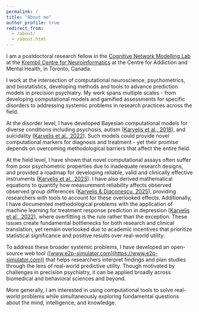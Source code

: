 ```yaml
---
permalink: /
title: "About me"
author_profile: true
redirect_from: 
  - /about/
  - /about.html
---
```


I am a postdoctoral research fellow in the [Cognitive Network Modelling Lab](https://cognemo.com) at the [Krembil Centre for Neuroinformatics](https://www.camh.ca/en/science-and-research/institutes-and-centres/krembil-centre-for-neuroinformatics) at the Centre for Addiction and Mental Health, in Toronto, Canada.

I work at the intersection of computational neuroscience, psychometrics, and biostatistics, developing methods and tools to advance prediction models in precision psychiatry. My work spans multiple scales - from developing computational models and gamified assessments for specific disorders to addressing systemic problems in research practices across the field.

At the disorder level, I have developed Bayesian computational models for diverse conditions including psychosis, autism ([Karvelis et al., 2018](https://doi.org/10.7554/eLife.34115)), and suicidality ([Karvelis et al., 2022](https://doi.org/10.5334/cpsy.80)). Such models could provide novel computational markers for diagnosis and treatment - yet their promise depends on overcoming methodological barriers that affect the entire field.

At the field level, I have shown that novel computational assays often suffer from poor psychometric properties due to inadequate research designs, and provided a roadmap for developing reliable, valid and clinically effective instruments ([Karvelis et al., 2023](https://doi.org/10.1016/j.neubiorev.2023.105137)). I have also derived mathematical equations to quantify how measurement reliability affects observed observed group differences ([Karvelis & Diaconescu, 2025](https://doi.org/10.3389/fpsyg.2025.1592658)), providing researchers with tools to account for these overlooked effects. Additionally, I have documented methodological problems with the application of machine learning for treatment response prediction in depression ([Karvelis et al., 2022](https://doi.org/10.1162/netn_a_00233)), where overfitting is the rule rather than the exception. These issues create fundamental bottlenecks for both research and clinical translation, yet remain overlooked due to academic incentives that prioritize statistical significance and positive results over real-world utility.

To address these broader systemic problems, I have developed an open-source web tool ([www.e2p-simulator.com](https://www.e2p-simulator.com)) that helps researchers interpret findings and plan studies through the lens of real-world predictive utility. Though motivated by challenges in precision psychiatry, it can be applied broadly across biomedical and behavioral sciences and beyond.

More generally, I am interested in using computational tools to solve real-world problems while simultaneously exploring fundamental questions about the mind, intelligence, and knowledge.
